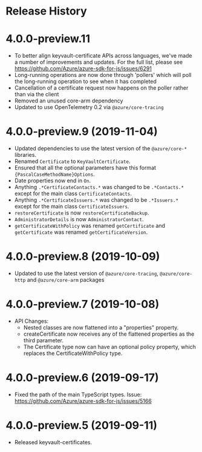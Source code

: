 Release History
================

# 4.0.0-preview.11

- To better align keyvault-certificate APIs across languages, we've made a number of improvements and updates. For the full list, please see https://github.com/Azure/azure-sdk-for-js/issues/6291
- Long-running operations are now done through 'pollers' which will poll the long-running operation to see when it has completed
- Cancellation of a certificate request now happens on the poller rather than via the client
- Removed an unused core-arm dependency
- Updated to use OpenTelemetry 0.2 via `@azure/core-tracing`

# 4.0.0-preview.9 (2019-11-04)

- Updated dependencies to use the latest version of the `@azure/core-*` libraries.
- Renamed `Certificate` to `KeyVaultCertificate`.
- Ensured that all the optional parameters have this format `{PascalCaseMethodName}Options`.
- Date properties now end in `On`.
- Anything `.*CertificateContacts.*` was changed to be `.*Contacts.*` except for the main class `CertificateContacts`.
- Anything `.*CertificateIssuers.*` was changed to be `.*Issuers.*` except for the main class `CertificateIssuers`.
- `restoreCertificate` is now `restoreCertificateBackup`.
- `AdministratorDetails` is now `AdministratorContact`.
- `getCertificateWithPolicy` was renamed `getCertificate` and `getCertificate` was renamed `getCertificateVersion`.

# 4.0.0-preview.8 (2019-10-09)

- Updated to use the latest version of `@azure/core-tracing`, `@azure/core-http` and `@azure/core-arm` packages

# 4.0.0-preview.7 (2019-10-08)

- API Changes:
  - Nested classes are now flattened into a "properties" property.
  - createCertificate now receives any of the flattened properties as the third parameter.
  - The Certificate type now can have an optional policy property, which replaces the CertificateWithPolicy type.

# 4.0.0-preview.6 (2019-09-17)

- Fixed the path of the main TypeScript types. Issue: https://github.com/Azure/azure-sdk-for-js/issues/5166

# 4.0.0-preview.5 (2019-09-11)

- Released keyvault-certificates.
